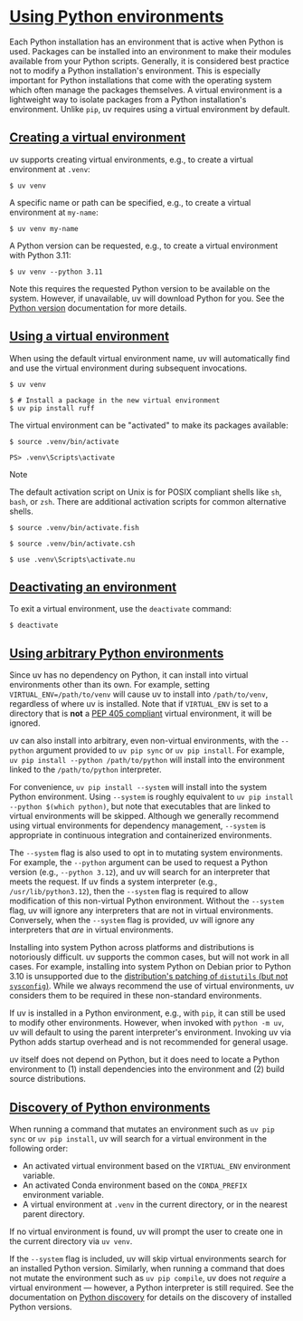 # [Using Python environments](#using-python-environments)

Each Python installation has an environment that is active when Python is used. Packages can be installed into an environment to make their modules available from your Python scripts. Generally, it is considered best practice not to modify a Python installation's environment. This is especially important for Python installations that come with the operating system which often manage the packages themselves. A virtual environment is a lightweight way to isolate packages from a Python installation's environment. Unlike `pip`, uv requires using a virtual environment by default.

## [Creating a virtual environment](#creating-a-virtual-environment)

uv supports creating virtual environments, e.g., to create a virtual environment at `.venv`:

```
$ uv venv

```

A specific name or path can be specified, e.g., to create a virtual environment at `my-name`:

```
$ uv venv my-name

```

A Python version can be requested, e.g., to create a virtual environment with Python 3.11:

```
$ uv venv --python 3.11

```

Note this requires the requested Python version to be available on the system. However, if unavailable, uv will download Python for you. See the [Python version](../../concepts/python-versions/) documentation for more details.

## [Using a virtual environment](#using-a-virtual-environment)

When using the default virtual environment name, uv will automatically find and use the virtual environment during subsequent invocations.

```
$ uv venv

$ # Install a package in the new virtual environment
$ uv pip install ruff

```

The virtual environment can be "activated" to make its packages available:

```
$ source .venv/bin/activate

```

```
PS> .venv\Scripts\activate

```

Note

The default activation script on Unix is for POSIX compliant shells like `sh`, `bash`, or `zsh`. There are additional activation scripts for common alternative shells.

```
$ source .venv/bin/activate.fish

```

```
$ source .venv/bin/activate.csh

```

```
$ use .venv\Scripts\activate.nu

```

## [Deactivating an environment](#deactivating-an-environment)

To exit a virtual environment, use the `deactivate` command:

```
$ deactivate

```

## [Using arbitrary Python environments](#using-arbitrary-python-environments)

Since uv has no dependency on Python, it can install into virtual environments other than its own. For example, setting `VIRTUAL_ENV=/path/to/venv` will cause uv to install into `/path/to/venv`, regardless of where uv is installed. Note that if `VIRTUAL_ENV` is set to a directory that is **not** a [PEP 405 compliant](https://peps.python.org/pep-0405/#specification) virtual environment, it will be ignored.

uv can also install into arbitrary, even non-virtual environments, with the `--python` argument provided to `uv pip sync` or `uv pip install`. For example, `uv pip install --python /path/to/python` will install into the environment linked to the `/path/to/python` interpreter.

For convenience, `uv pip install --system` will install into the system Python environment. Using `--system` is roughly equivalent to `uv pip install --python $(which python)`, but note that executables that are linked to virtual environments will be skipped. Although we generally recommend using virtual environments for dependency management, `--system` is appropriate in continuous integration and containerized environments.

The `--system` flag is also used to opt in to mutating system environments. For example, the `--python` argument can be used to request a Python version (e.g., `--python 3.12`), and uv will search for an interpreter that meets the request. If uv finds a system interpreter (e.g., `/usr/lib/python3.12`), then the `--system` flag is required to allow modification of this non-virtual Python environment. Without the `--system` flag, uv will ignore any interpreters that are not in virtual environments. Conversely, when the `--system` flag is provided, uv will ignore any interpreters that *are* in virtual environments.

Installing into system Python across platforms and distributions is notoriously difficult. uv supports the common cases, but will not work in all cases. For example, installing into system Python on Debian prior to Python 3.10 is unsupported due to the [distribution's patching of `distutils` (but not `sysconfig`)](https://ffy00.github.io/blog/02-python-debian-and-the-install-locations/). While we always recommend the use of virtual environments, uv considers them to be required in these non-standard environments.

If uv is installed in a Python environment, e.g., with `pip`, it can still be used to modify other environments. However, when invoked with `python -m uv`, uv will default to using the parent interpreter's environment. Invoking uv via Python adds startup overhead and is not recommended for general usage.

uv itself does not depend on Python, but it does need to locate a Python environment to (1) install dependencies into the environment and (2) build source distributions.

## [Discovery of Python environments](#discovery-of-python-environments)

When running a command that mutates an environment such as `uv pip sync` or `uv pip install`, uv will search for a virtual environment in the following order:

- An activated virtual environment based on the `VIRTUAL_ENV` environment variable.
- An activated Conda environment based on the `CONDA_PREFIX` environment variable.
- A virtual environment at `.venv` in the current directory, or in the nearest parent directory.

If no virtual environment is found, uv will prompt the user to create one in the current directory via `uv venv`.

If the `--system` flag is included, uv will skip virtual environments search for an installed Python version. Similarly, when running a command that does not mutate the environment such as `uv pip compile`, uv does not *require* a virtual environment — however, a Python interpreter is still required. See the documentation on [Python discovery](../../concepts/python-versions/#discovery-of-python-versions) for details on the discovery of installed Python versions.
